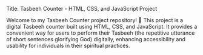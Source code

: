 Title: Tasbeeh Counter - HTML, CSS, and JavaScript Project

Welcome to my Tasbeeh Counter project repository! 📿
This project is a digital Tasbeeh counter built using HTML, CSS, and JavaScript. It provides a convenient way for users to perform their Tasbeeh (the repetitive utterance of short sentences glorifying God) digitally, enhancing accessibility and usability for individuals in their spiritual practices.
